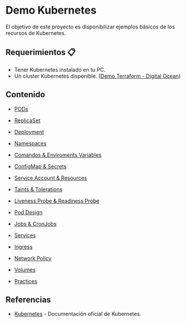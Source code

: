 # Demo Kubernetes
El objetivo de este proyecto es disponibilizar ejemplos básicos de los recursos de Kubernetes.

## Requerimientos 📋

- Tener Kubernetes instalado en tu PC.
- Un cluster Kubernetes disponible. ([Demo Terraform - Digital Ocean](https://github.com/pablosilvab/demo-terraform-k8s))

## Contenido

- [PODs](01-pods)
- [ReplicaSet](02-replicaset)
- [Deployment](03-deployment)
- [Namespaces](04-namespace)
- [Comandos & Enviroments Variables](05-env-var)
- [ConfigMap & Secrets ](06-configmap-secrets)
- [Service Account & Resources](07-security)
- [Taints & Tolerations](08-taints-tolerations)
- [Liveness Probe & Readiness Probe](09-observability)
- [Pod Design](10-pod-design)
- [Jobs & CronJobs](11-jobs)
- [Services](12-services)
- [Ingress](13-ingress)
- [Network Policy](14-network-policy)
- [Volumes](15-persistence)

- [Practices](exercises)


## Referencias

- [Kubernetes](https://kubernetes.io/docs/concepts/) - Documentación oficial de Kubernetes.

